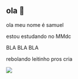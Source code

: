 ## ola 👋

ola  meu nome é samuel 

estou estudando no MMdc

BLA BLA BLA 

rebolando leitinho pros  cria 

![](https://encrypted-tbn0.gstatic.com/images?q=tbn:ANd9GcTSnpwmozIdjOgDF25STQsVr_6b9IYnKm4nIg&s)
